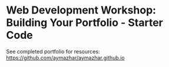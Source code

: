 # Web Development Workshop: Building Your Portfolio - Starter Code

See completed portfolio for resources: https://github.com/aymazhar/aymazhar.github.io

